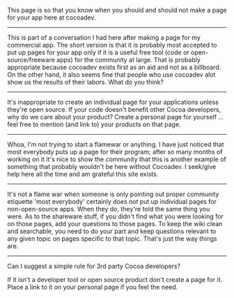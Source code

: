 This page is so that you know when you should and should not make a page for your app here at cocoadev.

----

This is part of a conversation I had here after making a page for my commercial app.  The short version is that it is probably most accepted to put up pages for your app only if it is a useful free tool (code or open-source/freeware apps) for the community at large.  That is probably appropriate because cocoadev exists first as an aid and not as a billboard.  On the other hand, it also seems fine that people who use cocoadev alot show us the results of their labors.  What do you think?

----
It's inappropriate to create an individual page for your applications unless they're open source. If your code doesn't benefit other Cocoa developers, why do we care about your product? Create a personal page for yourself ... feel free to mention (and link to) your products on that page.

----
Whoa, I'm not trying to start a flamewar or anything.  I have just noticed that most everybody puts up a page for their program; after so many months of working on it it's nice to show the community that this is another example of something that probably wouldn't be here without Cocoadev.  I seek/give help here all the time and am grateful this site exists.  

----
It's not a flame war when someone is only pointing out proper community etiquette 'most everybody' certainly does not put up individual pages for non-open-source apps. When they do, they're told the same thing you were. As to the shareware stuff, if you didn't find what you were looking for on those pages, add your questions to those pages. To keep the wiki clean and searchable, you need to do your part and keep questions relevant to any given topic on pages specific to that topic. That's just the way things are.

----

Can I suggest a simple rule for 3rd party Cocoa developers?

If it isn't a developer tool or open source product don't create a page for it. Place a link to it on your personal page if you feel the need.